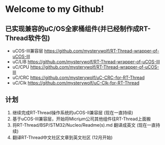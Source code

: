 # Welcome to my Github!

## 已实现兼容的uC/OS全家桶组件(并已经制作成RT-Thread软件包)
- uCOS-III兼容层 https://github.com/mysterywolf/RT-Thread-wrapper-of-uCOS-III
- uC/LIB https://github.com/mysterywolf/RT-Thread-wrapper-of-uCOS-III
- uC/CPU https://github.com/mysterywolf/RT-Thread-wrapper-of-uCOS-III
- uC/CRC https://github.com/mysterywolf/uC-CRC-for-RT-Thread
- uC/Clk https://github.com/mysterywolf/uC-Clk-for-RT-Thread


## 计划
1. 继续完成RT-Thread操作系统的uCOS-II兼容层 (现在一直持续)
2. 基于uCOS-III兼容层，开始将Micriμm公司其他组件往RT-Thread上面搬
3. 将RT-Thread/BSP/STM32/Nucleo/Readme(s).md 翻译成英文 (现在一直持续)
4. 翻译RT-Thread中文社区文章到英文社区 (12月开始)
